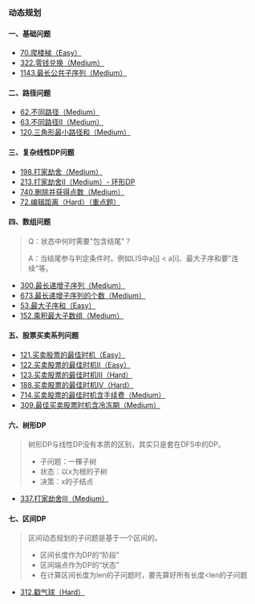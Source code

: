 ### 动态规划

#### 一、基础问题
- [70.爬楼梯（Easy）](https://github.com/hearthstones/algorithm/tree/main/category/11~13.%E5%8A%A8%E6%80%81%E8%A7%84%E5%88%92/ClimbingStairs.java)
- [322.零钱兑换（Medium）](https://github.com/hearthstones/algorithm/tree/main/category/11~13.%E5%8A%A8%E6%80%81%E8%A7%84%E5%88%92/CoinChange.java)
- [1143.最长公共子序列（Medium）](https://github.com/hearthstones/algorithm/tree/main/category/11~13.%E5%8A%A8%E6%80%81%E8%A7%84%E5%88%92/MaximumSubarray.java)


#### 二、路径问题
- [62.不同路径（Medium）](https://github.com/hearthstones/algorithm/tree/main/category/11~13.%E5%8A%A8%E6%80%81%E8%A7%84%E5%88%92/UniquePaths.java)
- [63.不同路径II（Medium）](https://github.com/hearthstones/algorithm/tree/main/category/11~13.%E5%8A%A8%E6%80%81%E8%A7%84%E5%88%92/UniquePathsIi.java)
- [120.三角形最小路径和（Medium）](https://github.com/hearthstones/algorithm/tree/main/category/11~13.%E5%8A%A8%E6%80%81%E8%A7%84%E5%88%92/Triangle.java)


#### 三、复杂线性DP问题
- [198.打家劫舍（Medium）](https://github.com/hearthstones/algorithm/tree/main/category/11~13.%E5%8A%A8%E6%80%81%E8%A7%84%E5%88%92/HouseRobber.java)
- [213.打家劫舍II（Medium）- 环形DP](https://github.com/hearthstones/algorithm/tree/main/category/11~13.%E5%8A%A8%E6%80%81%E8%A7%84%E5%88%92/HouseRobberIi.java)
- [740.删除并获得点数（Medium）](https://github.com/hearthstones/algorithm/tree/main/category/11~13.%E5%8A%A8%E6%80%81%E8%A7%84%E5%88%92/DeleteAndEarn.java)
- [72.编辑距离（Hard）（重点题）](https://github.com/hearthstones/algorithm/tree/main/category/11~13.%E5%8A%A8%E6%80%81%E8%A7%84%E5%88%92/EditDistance.java)


#### 四、数组问题
> Q：状态中何时需要"包含结尾"？
> 
> A：当结尾参与判定条件时。例如LIS中a[j] < a[i]、最大子序和要"连续"等。

- [300.最长递增子序列（Medium）](https://github.com/hearthstones/algorithm/tree/main/category/11~13.%E5%8A%A8%E6%80%81%E8%A7%84%E5%88%92/LongestIncreasingSubsequence.java)
- [673.最长递增子序列的个数（Medium）](https://github.com/hearthstones/algorithm/tree/main/category/11~13.%E5%8A%A8%E6%80%81%E8%A7%84%E5%88%92/NumberOfLongestIncreasingSubsequence.java)
- [53.最大子序和（Easy）](https://github.com/hearthstones/algorithm/tree/main/category/11~13.%E5%8A%A8%E6%80%81%E8%A7%84%E5%88%92/MaximumSubarray.java)
- [152.乘积最大子数组（Medium）](https://github.com/hearthstones/algorithm/tree/main/category/11~13.%E5%8A%A8%E6%80%81%E8%A7%84%E5%88%92/MaximumProductSubarray.java)


#### 五、股票买卖系列问题
- [121.买卖股票的最佳时机（Easy）](https://github.com/hearthstones/algorithm/tree/main/category/11~13.%E5%8A%A8%E6%80%81%E8%A7%84%E5%88%92/BestTimeToBuyAndSellStock.java)
- [122.买卖股票的最佳时机II（Easy）](https://github.com/hearthstones/algorithm/tree/main/category/11~13.%E5%8A%A8%E6%80%81%E8%A7%84%E5%88%92/BestTimeToBuyAndSellStockIi.java)
- [123.买卖股票的最佳时机III（Hard）](https://github.com/hearthstones/algorithm/tree/main/category/11~13.%E5%8A%A8%E6%80%81%E8%A7%84%E5%88%92/BestTimeToBuyAndSellStockIii.java)
- [188.买卖股票的最佳时机IV（Hard）](https://github.com/hearthstones/algorithm/tree/main/category/11~13.%E5%8A%A8%E6%80%81%E8%A7%84%E5%88%92/BestTimeToBuyAndSellStockIv.java)
- [714.买卖股票的最佳时机含手续费（Medium）](https://github.com/hearthstones/algorithm/tree/main/category/11~13.%E5%8A%A8%E6%80%81%E8%A7%84%E5%88%92/BestTimeToBuyAndSellStockWithTransactionFee.java)
- [309.最佳买卖股票时机含冷冻期（Medium）](https://github.com/hearthstones/algorithm/tree/main/category/11~13.%E5%8A%A8%E6%80%81%E8%A7%84%E5%88%92/BestTimeToBuyAndSellStockWithCooldown.java)


#### 六、树形DP
> 树形DP与线性DP没有本质的区别，其实只是套在DFS中的DP。
> - 子问题：一棵子树
> - 状态：以x为根的子树
> - 决策：x的子结点

- [337.打家劫舍III（Medium）](https://github.com/hearthstones/algorithm/tree/main/category/11~13.%E5%8A%A8%E6%80%81%E8%A7%84%E5%88%92/HouseRobberIii.java)


#### 七、区间DP
> 区间动态规划的子问题是基于一个区间的。
> - 区间长度作为DP的“阶段”
> - 区间端点作为DP的“状态”
> - 在计算区间长度为len的子问题时，要先算好所有长度<len的子问题

- [312.戳气球（Hard）](https://github.com/hearthstones/algorithm/tree/main/category/11~13.%E5%8A%A8%E6%80%81%E8%A7%84%E5%88%92/BurstBalloons.java)

